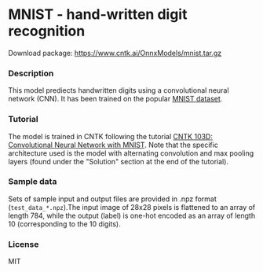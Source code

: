 # MNIST - hand-written digit recognition

Download package: https://www.cntk.ai/OnnxModels/mnist.tar.gz

### Description
This model prediects handwritten digits using a convolutional neural network (CNN). It has been trained on the popular [MNIST dataset](http://yann.lecun.com/exdb/mnist/).

### Tutorial
The model is trained in CNTK following the tutorial [CNTK 103D: Convolutional Neural Network with MNIST](https://github.com/Microsoft/CNTK/blob/master/Tutorials/CNTK_103D_MNIST_ConvolutionalNeuralNetwork.ipynb). Note that the specific architecture used is the model with alternating convolution and max pooling layers (found under the "Solution" section at the end of the tutorial).

### Sample data
Sets of sample input and output files are provided in .npz format (`test_data_*.npz`).The input image of 28x28 pixels is flattened to an array of length 784, while the output (label) is one-hot encoded as an array of length 10 (corresponding to the 10 digits).

### License
MIT
